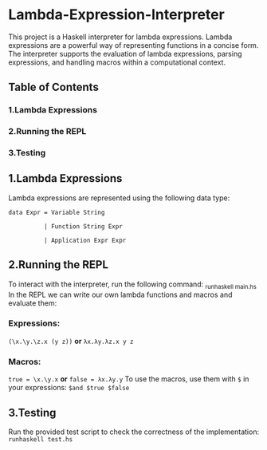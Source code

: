 # Lambda-Expression-Interpreter
This project is a Haskell interpreter for lambda expressions. Lambda expressions are a powerful way of representing functions in a concise form. The interpreter supports the evaluation of lambda expressions, parsing expressions, and handling macros within a computational context.

## Table of Contents
### 1.Lambda Expressions
### 2.Running the REPL
### 3.Testing

## 1.Lambda Expressions
Lambda expressions are represented using the following data type:

```data Expr = Variable String```

```          | Function String Expr```

```          | Application Expr Expr```

## 2.Running the REPL
To interact with the interpreter, run the following command:
<sub>runhaskell main.hs</sub>
In the REPL we can write our own lambda functions and macros and evaluate them:
### Expressions:
```(\x.\y.\z.x (y z))``` **or** ```λx.λy.λz.x y z```
### Macros:
```true = \x.\y.x``` **or** ```false = λx.λy.y```
To use the macros, use them with ```$``` in your expressions: ```$and $true $false```

## 3.Testing
Run the provided test script to check the correctness of the implementation:
```runhaskell test.hs```
